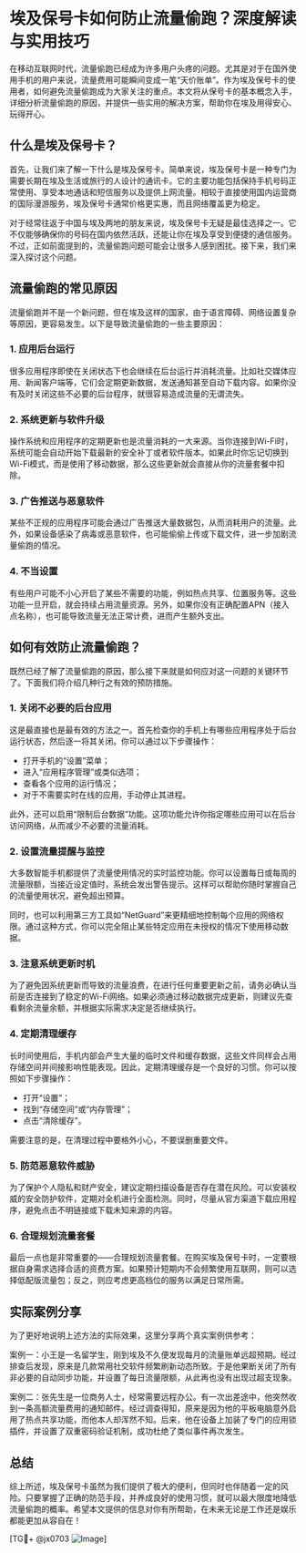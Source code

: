 # 埃及保号卡如何防止流量偷跑？深度解读与实用技巧

在移动互联网时代，流量偷跑已经成为许多用户头疼的问题。尤其是对于在国外使用手机的用户来说，流量费用可能瞬间变成一笔“天价账单”。作为埃及保号卡的使用者，如何避免流量偷跑成为大家关注的重点。本文将从保号卡的基本概念入手，详细分析流量偷跑的原因，并提供一些实用的解决方案，帮助你在埃及用得安心、玩得开心。

## 什么是埃及保号卡？

首先，让我们来了解一下什么是埃及保号卡。简单来说，埃及保号卡是一种专门为需要长期在埃及生活或旅行的人设计的通讯卡。它的主要功能包括保持手机号码正常使用、享受本地通话和短信服务以及提供上网流量。相较于直接使用国内运营商的国际漫游服务，埃及保号卡通常价格更实惠，而且网络覆盖更为稳定。

对于经常往返于中国与埃及两地的朋友来说，埃及保号卡无疑是最佳选择之一。它不仅能够确保你的号码在国内依然活跃，还能让你在埃及享受到便捷的通信服务。不过，正如前面提到的，流量偷跑问题可能会让很多人感到困扰。接下来，我们来深入探讨这个问题。

## 流量偷跑的常见原因

流量偷跑并不是一个新问题，但在埃及这样的国家，由于语言障碍、网络设置复杂等原因，更容易发生。以下是导致流量偷跑的一些主要原因：

### 1. 应用后台运行
很多应用程序即使在关闭状态下也会继续在后台运行并消耗流量。比如社交媒体应用、新闻客户端等，它们会定期更新数据，发送通知甚至自动下载内容。如果你没有及时关闭这些不必要的后台程序，就很容易造成流量的无谓流失。

### 2. 系统更新与软件升级
操作系统和应用程序的定期更新也是流量消耗的一大来源。当你连接到Wi-Fi时，系统可能会自动开始下载最新的安全补丁或者软件版本。如果此时你忘记切换到Wi-Fi模式，而是使用了移动数据，那么这些更新就会直接从你的流量套餐中扣除。

### 3. 广告推送与恶意软件
某些不正规的应用程序可能会通过广告推送大量数据包，从而消耗用户的流量。此外，如果设备感染了病毒或恶意软件，也可能偷偷上传或下载文件，进一步加剧流量偷跑的情况。

### 4. 不当设置
有些用户可能不小心开启了某些不需要的功能，例如热点共享、位置服务等。这些功能一旦开启，就会持续占用流量资源。另外，如果你没有正确配置APN（接入点名称），也可能导致流量无法正常计费，进而产生额外支出。

## 如何有效防止流量偷跑？

既然已经了解了流量偷跑的原因，那么接下来就是如何应对这一问题的关键环节了。下面我们将介绍几种行之有效的预防措施。

### 1. 关闭不必要的后台应用
这是最直接也是最有效的方法之一。首先检查你的手机上有哪些应用程序处于后台运行状态，然后逐一将其关闭。你可以通过以下步骤操作：
- 打开手机的“设置”菜单；
- 进入“应用程序管理”或类似选项；
- 查看各个应用的运行情况；
- 对于不需要实时在线的应用，手动停止其进程。

此外，还可以启用“限制后台数据”功能。这项功能允许你指定哪些应用可以在后台访问网络，从而减少不必要的流量消耗。

### 2. 设置流量提醒与监控
大多数智能手机都提供了流量使用情况的实时监控功能。你可以设置每日或每周的流量限额，当接近设定值时，系统会发出警告提示。这样可以帮助你随时掌握自己的流量使用状况，避免超出预算。

同时，也可以利用第三方工具如“NetGuard”来更精细地控制每个应用的网络权限。通过这种方式，你可以完全阻止某些特定应用在未授权的情况下使用移动数据。

### 3. 注意系统更新时机
为了避免因系统更新而导致的流量浪费，在进行任何重要更新之前，请务必确认当前是否连接到了稳定的Wi-Fi网络。如果必须通过移动数据完成更新，则建议先查看剩余流量余额，并根据实际需求决定是否继续执行。

### 4. 定期清理缓存
长时间使用后，手机内部会产生大量的临时文件和缓存数据，这些文件同样会占用存储空间并间接影响性能表现。因此，定期清理缓存是一个良好的习惯。你可以按照如下步骤操作：
- 打开“设置”；
- 找到“存储空间”或“内存管理”；
- 点击“清除缓存”。

需要注意的是，在清理过程中要格外小心，不要误删重要文件。

### 5. 防范恶意软件威胁
为了保护个人隐私和财产安全，建议定期扫描设备是否存在潜在风险。可以安装权威的安全防护软件，定期对全机进行全面检测。同时，尽量从官方渠道下载应用程序，避免点击不明链接或下载未知来源的内容。

### 6. 合理规划流量套餐
最后一点也是非常重要的——合理规划流量套餐。在购买埃及保号卡时，一定要根据自身需求选择合适的资费方案。如果预计短期内不会频繁使用互联网，则可以选择低配版流量包；反之，则应考虑更高档位的服务以满足日常所需。

## 实际案例分享

为了更好地说明上述方法的实际效果，这里分享两个真实案例供参考：

案例一：小王是一名留学生，刚到埃及不久便发现每月的流量账单远超预期。经过排查后发现，原来是几款常用社交软件频繁刷新动态所致。于是他果断关闭了所有非必要的自动同步功能，并设置了每日流量限额，从此再也没有出现过超支现象。

案例二：张先生是一位商务人士，经常需要远程办公。有一次出差途中，他突然收到一条高额流量费用的通知邮件。经过调查得知，原来是因为他的平板电脑意外启用了热点共享功能，而他本人却浑然不知。后来，他在设备上加装了专门的应用锁插件，并设置了双重密码验证机制，成功杜绝了类似事件再次发生。

## 总结

综上所述，埃及保号卡虽然为我们提供了极大的便利，但同时也伴随着一定的风险。只要掌握了正确的防范手段，并养成良好的使用习惯，就可以最大限度地降低流量偷跑的概率。希望本文提供的信息对你有所帮助，在未来无论是工作还是娱乐都能更加从容自在！

[TG💪+ @jx0703 ![Image](https://github.com/user-attachments/assets/dbca1d08-cadb-493c-b0ec-ad6f7a83f270)]